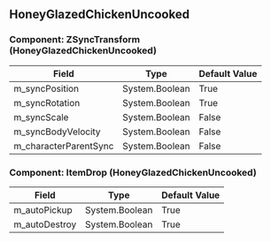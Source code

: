 ## HoneyGlazedChickenUncooked

### Component: ZSyncTransform (HoneyGlazedChickenUncooked)

|Field|Type|Default Value|
|---|---|---|
|m_syncPosition|System.Boolean|True|
|m_syncRotation|System.Boolean|True|
|m_syncScale|System.Boolean|False|
|m_syncBodyVelocity|System.Boolean|False|
|m_characterParentSync|System.Boolean|False|

### Component: ItemDrop (HoneyGlazedChickenUncooked)

|Field|Type|Default Value|
|---|---|---|
|m_autoPickup|System.Boolean|True|
|m_autoDestroy|System.Boolean|True|

